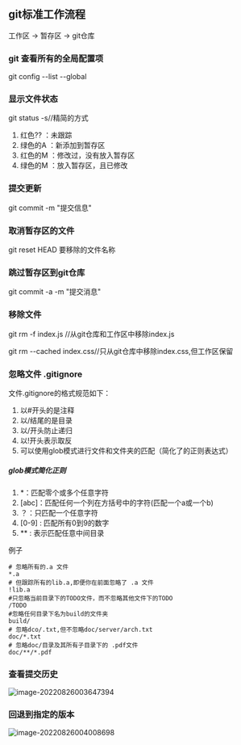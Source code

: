 ## git标准工作流程

工作区   ->   暂存区   ->   git仓库

### git 查看所有的全局配置项

git config --list --global

### 显示文件状态

git status -s//精简的方式

1. 红色?? ：未跟踪
2. 绿色的A ：新添加到暂存区
3. 红色的M ：修改过，没有放入暂存区
4. 绿色的M ：放入暂存区，且已修改



### 提交更新

git commit -m "提交信息"

### 取消暂存区的文件

git reset HEAD 要移除的文件名称

 ### 跳过暂存区到git仓库

git commit -a -m "提交消息"

### 移除文件

git rm -f index.js //从git仓库和工作区中移除index.js

git rm --cached index.css//只从git仓库中移除index.css,但工作区保留

### 忽略文件 .gitignore

文件.gitignore的格式规范如下：

1. 以#开头的是注释
2. 以/结尾的是目录
3. 以/开头防止递归
4. 以!开头表示取反
5. 可以使用glob模式进行文件和文件夹的匹配（简化了的正则表达式）

##### glob模式简化正则

1.   *：匹配零个或多个任意字符
2. [abc]：匹配任何一个列在方括号中的字符(匹配一个a或一个b)
3. ？：只匹配一个任意字符
4. [0-9] : 匹配所有0到9的数字
5. **  :  表示匹配任意中间目录

例子

```
# 忽略所有的.a 文件
*.a
# 但跟踪所有的lib.a,即便你在前面忽略了 .a 文件
!lib.a
#只忽略当前目录下的TODO文件，而不忽略其他文件下的TODO
/TODO
#忽略任何目录下名为build的文件夹
build/
# 忽略dco/.txt,但不忽略doc/server/arch.txt
doc/*.txt
# 忽略doc/目录及其所有子目录下的 .pdf文件
doc/**/*.pdf
```

### 查看提交历史

![image-20220826003647394](D:\桌面\新日记\day9\git\image-20220826003647394.png)

### 回退到指定的版本

![image-20220826004008698](D:\桌面\新日记\day9\git\image-20220826004008698.png)